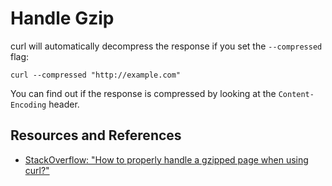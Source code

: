 # Handle Gzip

curl will automatically decompress the response if you set the `--compressed` flag:

`curl --compressed "http://example.com"`

You can find out if the response is compressed by looking at the `Content-Encoding` header.

## Resources and References

- [StackOverflow: "How to properly handle a gzipped page when using curl?"](https://stackoverflow.com/questions/8364640/how-to-properly-handle-a-gzipped-page-when-using-curl)
